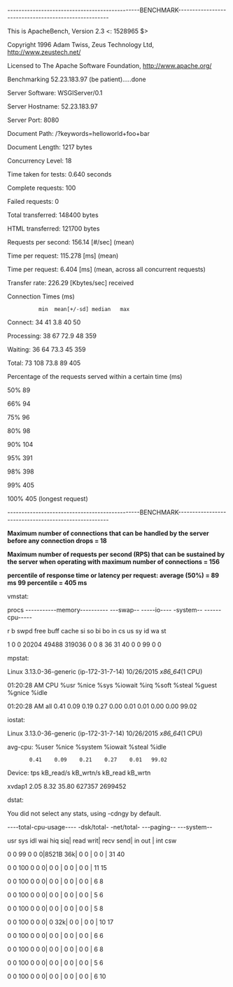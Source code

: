 

-----------------------------------------------BENCHMARK-----------------------------------------------------



This is ApacheBench, Version 2.3 <: 1528965 $>

Copyright 1996 Adam Twiss, Zeus Technology Ltd, http://www.zeustech.net/

Licensed to The Apache Software Foundation, http://www.apache.org/



Benchmarking 52.23.183.97 (be patient).....done





Server Software:        WSGIServer/0.1

Server Hostname:        52.23.183.97

Server Port:            8080



Document Path:          /?keywords=helloworld+foo+bar

Document Length:        1217 bytes



Concurrency Level:      18

Time taken for tests:   0.640 seconds

Complete requests:      100

Failed requests:        0

Total transferred:      148400 bytes

HTML transferred:       121700 bytes

Requests per second:    156.14 [#/sec] (mean)

Time per request:       115.278 [ms] (mean)

Time per request:       6.404 [ms] (mean, across all concurrent requests)

Transfer rate:          226.29 [Kbytes/sec] received



Connection Times (ms)

              min  mean[+/-sd] median   max

Connect:       34   41   3.8     40      50

Processing:    38   67  72.9     48     359

Waiting:       36   64  73.3     45     359

Total:         73  108  73.8     89     405



Percentage of the requests served within a certain time (ms)

  50%     89

  66%     94

  75%     96

  80%     98

  90%    104

  95%    391

  98%    398

  99%    405

 100%    405 (longest request)



-----------------------------------------------BENCHMARK-----------------------------------------------------



<b>Maximum number of connections that can be handled by the server before any connection drops = 18</b>


<b>Maximum number of requests per second (RPS) that can be sustained by the server when operating with maximum number of connections = 156</b>


<b>percentile of response time or latency per request:
average (50%) = 89 ms
99 percentile = 405 ms</b>



vmstat:

procs -----------memory---------- ---swap-- -----io---- -system-- ------cpu-----

 r  b   swpd   free   buff  cache   si   so    bi    bo   in   cs us sy id wa st

 1  0      0  20204  49488 319036    0    0     8    36   31   40  0  0 99  0  0



mpstat:

Linux 3.13.0-36-generic (ip-172-31-7-14) 10/26/2015 _x86_64_(1 CPU)



01:20:28 AM  CPU    %usr   %nice    %sys %iowait    %irq   %soft  %steal  %guest  %gnice   %idle

01:20:28 AM  all    0.41    0.09    0.19    0.27    0.00    0.01    0.01    0.00    0.00   99.02



iostat:

Linux 3.13.0-36-generic (ip-172-31-7-14) 10/26/2015 _x86_64_(1 CPU)



avg-cpu:  %user   %nice %system %iowait  %steal   %idle

           0.41    0.09    0.21    0.27    0.01   99.02



Device:            tps    kB_read/s    kB_wrtn/s    kB_read    kB_wrtn

xvdap1            2.05         8.32        35.80     627357    2699452



dstat:

You did not select any stats, using -cdngy by default.

----total-cpu-usage---- -dsk/total- -net/total- ---paging-- ---system--

usr sys idl wai hiq siq| read  writ| recv  send|  in   out | int   csw 

  0   0  99   0   0   0|8521B   36k|   0     0 |   0     0 |  31    40 

  0   0 100   0   0   0|   0     0 |   0     0 |   0     0 |  11    15 

  0   0 100   0   0   0|   0     0 |   0     0 |   0     0 |   6     8 

  0   0 100   0   0   0|   0     0 |   0     0 |   0     0 |   5     6 

  0   0 100   0   0   0|   0     0 |   0     0 |   0     0 |   5     8 

  0   0 100   0   0   0|   0    32k|   0     0 |   0     0 |  10    17 

  0   0 100   0   0   0|   0     0 |   0     0 |   0     0 |   6     6 

  0   0 100   0   0   0|   0     0 |   0     0 |   0     0 |   6     8 

  0   0 100   0   0   0|   0     0 |   0     0 |   0     0 |   5     6 

  0   0 100   0   0   0|   0     0 |   0     0 |   0     0 |   6    10 


